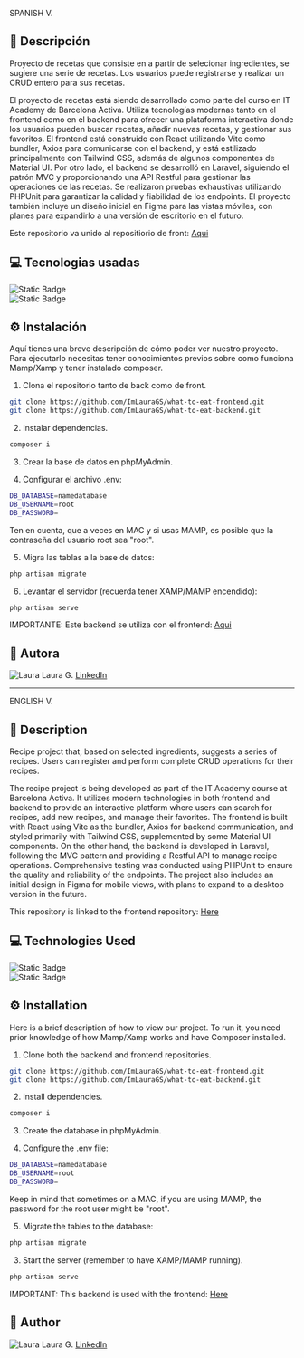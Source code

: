 SPANISH V.

## 🌸 Descripción

Proyecto de recetas que consiste en a partir de selecionar ingredientes, se sugiere una serie de recetas. Los usuarios puede registrarse y realizar un CRUD entero para sus recetas.

El proyecto de recetas está siendo desarrollado como parte del curso en IT Academy de Barcelona Activa. Utiliza tecnologías modernas tanto en el frontend como en el backend para ofrecer una plataforma interactiva donde los usuarios pueden buscar recetas, añadir nuevas recetas, y gestionar sus favoritos. El frontend está construido con React utilizando Vite como bundler, Axios para comunicarse con el backend, y está estilizado principalmente con Tailwind CSS, además de algunos componentes de Material UI. Por otro lado, el backend se desarrolló en Laravel, siguiendo el patrón MVC y proporcionando una API Restful para gestionar las operaciones de las recetas. Se realizaron pruebas exhaustivas utilizando PHPUnit para garantizar la calidad y fiabilidad de los endpoints. El proyecto también incluye un diseño inicial en Figma para las vistas móviles, con planes para expandirlo a una versión de escritorio en el futuro.

Este repositorio va unido al repositiorio de front: [Aqui](https://github.com/ImLauraGS/what-to-eat-frontend)

## 💻 Tecnologias usadas

<div>
<img alt="Static Badge" src="https://img.shields.io/badge/Laravel-10.10-blue">
<br>
<img alt="Static Badge" src="https://img.shields.io/badge/PHP-8.1-blue">
<br>
</div>


## ⚙️ Instalación

Aquí tienes una breve descripción de cómo poder ver nuestro proyecto. Para ejecutarlo necesitas tener conocimientos previos sobre como funciona Mamp/Xamp y tener instalado composer.

1. Clona el repositorio tanto de back como de front.

```bash
git clone https://github.com/ImLauraGS/what-to-eat-frontend.git
git clone https://github.com/ImLauraGS/what-to-eat-backend.git
``` 
2. Instalar dependencias.

```bash
composer i
``` 

3. Crear la base de datos en phpMyAdmin.

4. Configurar el archivo .env:

```bash
DB_DATABASE=namedatabase
DB_USERNAME=root
DB_PASSWORD=
``` 
Ten en cuenta, que a veces en MAC y si usas MAMP, es posible que la contraseña del usuario root sea "root".

5. Migra las tablas a la base de datos:

```bash
php artisan migrate
``` 

6. Levantar el servidor (recuerda tener XAMP/MAMP encendido):

```bash
php artisan serve
``` 
IMPORTANTE: Este backend se utiliza con el frontend: [Aqui](https://github.com/ImLauraGS/what-to-eat-frontend.git)


## 🔗 Autora

![Laura](https://avatars.githubusercontent.com/ImLauraGS?s=50) 
Laura G. 
[LinkedIn](https://www.linkedin.com/in/laura-gil-solano/)


_______________________________________________________________________

ENGLISH V.

## 🌸 Description

Recipe project that, based on selected ingredients, suggests a series of recipes. Users can register and perform complete CRUD operations for their recipes.

The recipe project is being developed as part of the IT Academy course at Barcelona Activa. It utilizes modern technologies in both frontend and backend to provide an interactive platform where users can search for recipes, add new recipes, and manage their favorites. The frontend is built with React using Vite as the bundler, Axios for backend communication, and styled primarily with Tailwind CSS, supplemented by some Material UI components. On the other hand, the backend is developed in Laravel, following the MVC pattern and providing a Restful API to manage recipe operations. Comprehensive testing was conducted using PHPUnit to ensure the quality and reliability of the endpoints. The project also includes an initial design in Figma for mobile views, with plans to expand to a desktop version in the future.

This repository is linked to the frontend repository: [Here](https://github.com/ImLauraGS/what-to-eat-frontend)

## 💻 Technologies Used

<div>
<img alt="Static Badge" src="https://img.shields.io/badge/Laravel-10.10-blue">
<br>
<img alt="Static Badge" src="https://img.shields.io/badge/PHP-8.1-blue">
<br>
</div>


## ⚙️ Installation
Here is a brief description of how to view our project. To run it, you need prior knowledge of how Mamp/Xamp works and have Composer installed.

 1. Clone both the backend and frontend repositories.

 ```bash
git clone https://github.com/ImLauraGS/what-to-eat-frontend.git
git clone https://github.com/ImLauraGS/what-to-eat-backend.git
``` 

2. Install dependencies.

```bash
composer i
``` 
3. Create the database in phpMyAdmin.

4. Configure the .env file:
```bash
DB_DATABASE=namedatabase
DB_USERNAME=root
DB_PASSWORD=
``` 
Keep in mind that sometimes on a MAC, if you are using MAMP, the password for the root user might be "root".

5. Migrate the tables to the database:

```bash
php artisan migrate
``` 

3. Start the server (remember to have XAMP/MAMP running).

```bash
php artisan serve
``` 

 IMPORTANT: This backend is used with the frontend: [Here](https://github.com/ImLauraGS/what-to-eat-frontend.git)

## 🔗 Author
 ![Laura](https://avatars.githubusercontent.com/ImLauraGS?s=50) 
 Laura G. 
 [LinkedIn](https://www.linkedin.com/in/laura-gil-solano/)
